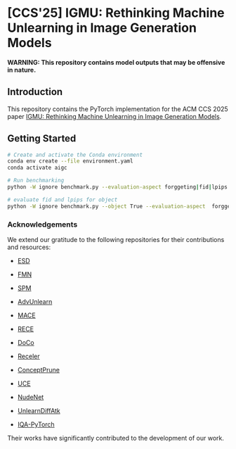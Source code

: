 # [CCS'25] IGMU: Rethinking Machine Unlearning in Image Generation Models

**WARNING: This repository contains model outputs that may be offensive in nature.**

## Introduction

This repository contains the PyTorch implementation for the ACM CCS 2025 paper [IGMU: Rethinking Machine Unlearning in Image Generation Models]().


## Getting Started

```bash
# Create and activate the Conda environment
conda env create --file environment.yaml
conda activate aigc

# Run benchmarking
python -W ignore benchmark.py --evaluation-aspect forggeting|fid|lpips|yolo|CSDR

# evaluate fid and lpips for object
python -W ignore benchmark.py --object True --evaluation-aspect  forggeting|fid|lpips

```


### Acknowledgements

We extend our gratitude to the following repositories for their contributions and resources:

- [ESD](https://github.com/rohitgandikota/erasing)
- [FMN](https://github.com/SHI-Labs/Forget-Me-Not)
- [SPM](https://github.com/Con6924/SPM)
- [AdvUnlearn](https://github.com/OPTML-Group/AdvUnlearn)
- [MACE](https://github.com/shilin-lu/mace)
- [RECE](https://github.com/CharlesGong12/RECE)
- [DoCo](https://github.com/yongliang-wu/DoCo)
- [Receler](https://github.com/jasper0314-huang/Receler)
- [ConceptPrune](https://github.com/ruchikachavhan/concept-prune)
- [UCE](https://github.com/rohitgandikota/unified-concept-editing)

- [NudeNet](https://github.com/notAI-tech/NudeNet)
- [UnlearnDiffAtk](https://github.com/OPTML-Group/Diffusion-MU-Attack)
- [IQA-PyTorch](https://github.com/chaofengc/IQA-PyTorch)


Their works have significantly contributed to the development of our work.

